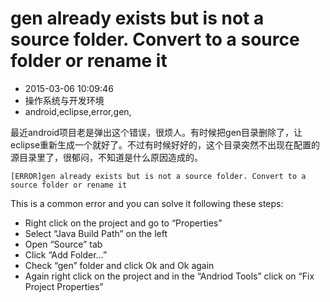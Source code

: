 # gen already exists but is not a source folder. Convert to a source folder or rename it
- 2015-03-06 10:09:46
- 操作系统与开发环境
- android,eclipse,error,gen,

<!--markdown-->最近android项目老是弹出这个错误，很烦人。有时候把gen目录删除了，让eclipse重新生成一个就好了。不过有时候好好的，这个目录突然不出现在配置的源目录里了，很郁闷，不知道是什么原因造成的。


<!--more-->


    [ERROR]gen already exists but is not a source folder. Convert to a source folder or rename it

This is a common error and you can solve it following these steps:

* Right click on the project and go to “Properties”
* Select “Java Build Path” on the left
* Open “Source” tab
* Click “Add Folder…”
* Check “gen” folder and click Ok and Ok again
* Again right click on the project and in the “Andriod Tools” click on “Fix Project Properties”